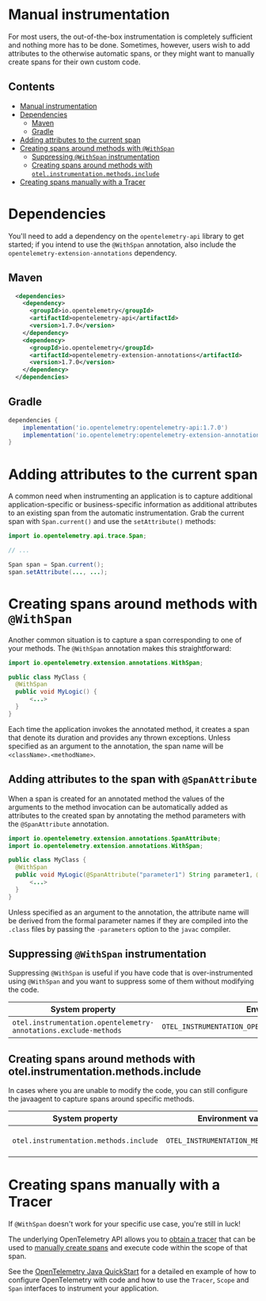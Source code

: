 # Manual instrumentation

For most users, the out-of-the-box instrumentation is completely sufficient and nothing more has to
be done.  Sometimes, however, users wish to add attributes to the otherwise automatic spans,
or they might want to manually create spans for their own custom code.

## Contents

- [Manual instrumentation](#manual-instrumentation)
- [Dependencies](#dependencies)
  * [Maven](#maven)
  * [Gradle](#gradle)
- [Adding attributes to the current span](#adding-attributes-to-the-current-span)
- [Creating spans around methods with `@WithSpan`](#creating-spans-around-methods-with-withspan)
  * [Suppressing `@WithSpan` instrumentation](#suppressing-withspan-instrumentation)
  * [Creating spans around methods with `otel.instrumentation.methods.include`](#creating-spans-around-methods-with-otelinstrumentationmethodsinclude)
- [Creating spans manually with a Tracer](#creating-spans-manually-with-a-tracer)

# Dependencies

You'll need to add a dependency on the `opentelemetry-api` library to get started; if you intend to
use the `@WithSpan` annotation, also include the `opentelemetry-extension-annotations` dependency.

## Maven

```xml
  <dependencies>
    <dependency>
      <groupId>io.opentelemetry</groupId>
      <artifactId>opentelemetry-api</artifactId>
      <version>1.7.0</version>
    </dependency>
    <dependency>
      <groupId>io.opentelemetry</groupId>
      <artifactId>opentelemetry-extension-annotations</artifactId>
      <version>1.7.0</version>
    </dependency>
  </dependencies>
```

## Gradle

```groovy
dependencies {
    implementation('io.opentelemetry:opentelemetry-api:1.7.0')
    implementation('io.opentelemetry:opentelemetry-extension-annotations:1.7.0')
}
```

# Adding attributes to the current span

A common need when instrumenting an application is to capture additional application-specific or
business-specific information as additional attributes to an existing span from the automatic
instrumentation. Grab the current span with `Span.current()` and use the `setAttribute()`
methods:

```java
import io.opentelemetry.api.trace.Span;

// ...

Span span = Span.current();
span.setAttribute(..., ...);
```

# Creating spans around methods with `@WithSpan`

Another common situation is to capture a span corresponding to one of your methods. The
`@WithSpan` annotation makes this straightforward:

```java
import io.opentelemetry.extension.annotations.WithSpan;

public class MyClass {
  @WithSpan
  public void MyLogic() {
      <...>
  }
}
```

Each time the application invokes the annotated method, it creates a span that denote its duration
and provides any thrown exceptions. Unless specified as an argument to the annotation, the span name
will be `<className>.<methodName>`.


## Adding attributes to the span with `@SpanAttribute`

When a span is created for an annotated method the values of the arguments to the method invocation
can be automatically added as attributes to the created span by annotating the method parameters
with the `@SpanAttribute` annotation.

```java
import io.opentelemetry.extension.annotations.SpanAttribute;
import io.opentelemetry.extension.annotations.WithSpan;

public class MyClass {
  @WithSpan
  public void MyLogic(@SpanAttribute("parameter1") String parameter1, @SpanAttribute("parameter2") long parameter2) {
      <...>
  }
}
```

Unless specified as an argument to the annotation, the attribute name will be derived from the
formal parameter names if they are compiled into the `.class` files by passing the `-parameters`
option to the `javac` compiler.

## Suppressing `@WithSpan` instrumentation

Suppressing `@WithSpan` is useful if you have code that is over-instrumented using `@WithSpan`
and you want to suppress some of them without modifying the code.

| System property                                                  | Environment variable                                             | Purpose |
| ---------------------------------------------------------------- | ---------------------------------------------------------------- | ------- |
| `otel.instrumentation.opentelemetry-annotations.exclude-methods` | `OTEL_INSTRUMENTATION_OPENTELEMETRY_ANNOTATIONS_EXCLUDE_METHODS` | Suppress `@WithSpan` instrumentation for specific methods. Format is `my.package.MyClass1[method1,method2];my.package.MyClass2[method3]`

## Creating spans around methods with otel.instrumentation.methods.include

In cases where you are unable to modify the code, you can still configure the javaagent to capture
spans around specific methods.

| System property                        | Environment variable                   | Purpose |
| -------------------------------------- | -------------------------------------- | ------- |
| `otel.instrumentation.methods.include` | `OTEL_INSTRUMENTATION_METHODS_INCLUDE` | Add instrumentation for specific methods in lieu of `@WithSpan`. Format is `my.package.MyClass1[method1,method2];my.package.MyClass2[method3]`

# Creating spans manually with a Tracer

If `@WithSpan` doesn't work for your specific use case, you're still in luck!

The underlying OpenTelemetry API allows you to [obtain a tracer](https://github.com/open-telemetry/opentelemetry-java/blob/main/QUICKSTART.md#tracing)
that can be used to [manually create spans](https://github.com/open-telemetry/opentelemetry-java/blob/main/QUICKSTART.md#create-a-basic-span)
and execute code within the scope of that span.

See the [OpenTelemetry Java
QuickStart](https://github.com/open-telemetry/opentelemetry-java/blob/master/QUICKSTART.md#tracing)
for a detailed en example of how to configure OpenTelemetry with code and
how to use the `Tracer`, `Scope` and `Span` interfaces to
instrument your application.
